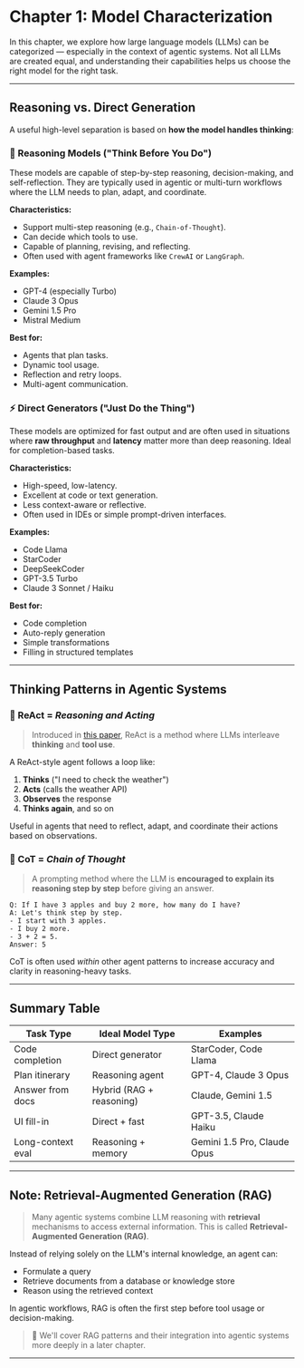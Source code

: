 # Chapter 1: Model Characterization

In this chapter, we explore how large language models (LLMs) can be categorized — especially in the context of agentic systems. Not all LLMs are created equal, and understanding their capabilities helps us choose the right model for the right task.

---

## Reasoning vs. Direct Generation

A useful high-level separation is based on **how the model handles thinking**:

### 🧠 Reasoning Models ("Think Before You Do")

These models are capable of step-by-step reasoning, decision-making, and self-reflection. They are typically used in agentic or multi-turn workflows where the LLM needs to plan, adapt, and coordinate.

**Characteristics:**

- Support multi-step reasoning (e.g., `Chain-of-Thought`).
- Can decide which tools to use.
- Capable of planning, revising, and reflecting.
- Often used with agent frameworks like `CrewAI` or `LangGraph`.

**Examples:**

- GPT-4 (especially Turbo)
- Claude 3 Opus
- Gemini 1.5 Pro
- Mistral Medium

**Best for:**

- Agents that plan tasks.
- Dynamic tool usage.
- Reflection and retry loops.
- Multi-agent communication.

### ⚡ Direct Generators ("Just Do the Thing")

These models are optimized for fast output and are often used in situations where **raw throughput** and **latency** matter more than deep reasoning. Ideal for completion-based tasks.

**Characteristics:**

- High-speed, low-latency.
- Excellent at code or text generation.
- Less context-aware or reflective.
- Often used in IDEs or simple prompt-driven interfaces.

**Examples:**

- Code Llama
- StarCoder
- DeepSeekCoder
- GPT-3.5 Turbo
- Claude 3 Sonnet / Haiku

**Best for:**

- Code completion
- Auto-reply generation
- Simple transformations
- Filling in structured templates

---

## Thinking Patterns in Agentic Systems

### 🧠 ReAct = *Reasoning and Acting*

> Introduced in [this paper](https://arxiv.org/abs/2210.03629), ReAct is a method where LLMs interleave **thinking** and **tool use**.

A ReAct-style agent follows a loop like:

1. **Thinks** ("I need to check the weather")
2. **Acts** (calls the weather API)
3. **Observes** the response
4. **Thinks again**, and so on

Useful in agents that need to reflect, adapt, and coordinate their actions based on observations.

### 🧠 CoT = *Chain of Thought*

> A prompting method where the LLM is **encouraged to explain its reasoning step by step** before giving an answer.

```text
Q: If I have 3 apples and buy 2 more, how many do I have?
A: Let's think step by step.
- I start with 3 apples.
- I buy 2 more.
- 3 + 2 = 5.
Answer: 5
```

CoT is often used *within* other agent patterns to increase accuracy and clarity in reasoning-heavy tasks.

---

## Summary Table

| Task Type         | Ideal Model Type         | Examples                  |
|-------------------|--------------------------|---------------------------|
| Code completion   | Direct generator          | StarCoder, Code Llama     |
| Plan itinerary    | Reasoning agent           | GPT-4, Claude 3 Opus      |
| Answer from docs  | Hybrid (RAG + reasoning)  | Claude, Gemini 1.5        |
| UI fill-in        | Direct + fast             | GPT-3.5, Claude Haiku     |
| Long-context eval | Reasoning + memory        | Gemini 1.5 Pro, Claude Opus |

---

## Note: Retrieval-Augmented Generation (RAG)

> Many agentic systems combine LLM reasoning with **retrieval** mechanisms to access external information. 
This is called **Retrieval-Augmented Generation (RAG)**.

Instead of relying solely on the LLM's internal knowledge, an agent can:

- Formulate a query
- Retrieve documents from a database or knowledge store
- Reason using the retrieved context

In agentic workflows, RAG is often the first step before tool usage or decision-making.

> 🧠 We'll cover RAG patterns and their integration into agentic systems more deeply in a later chapter.

---